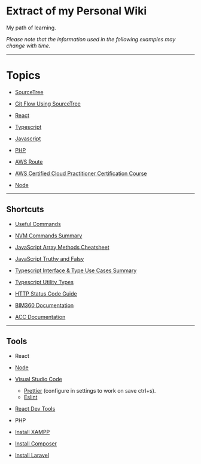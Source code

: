 # Extract of my Personal Wiki

My path of learning.

_Please note that the information used in the following examples may change with time._

---

# Topics

- [SourceTree](docs/Sourcetree.md)

- [Git Flow Using SourceTree](docs/Gitflow.md)

- [React](docs/React.md)

- [Typescript](docs/Typescript.md)

- [Javascript](docs/Javascript.md)

- [PHP](docs/Php.md)

- [AWS Route](https://d1.awsstatic.com/training-and-certification/docs/AWS_certification_paths.pdf)

- [AWS Certified Cloud Practitioner Certification Course](docs/Awscloudpracticioner.md)

- [Node](docs/Node.md)

---

## Shortcuts

- [Useful Commands](docs/Php.md#useful-commands)

- [NVM Commands Summary](docs/Node.md#common-nvm-commands-summary)

- [JavaScript Array Methods Cheatsheet](docs/Javascript.md#javascript-array-methods)

- [JavaScript Truthy and Falsy](docs/Javascript.md#truthy-and-falsys)

- [Typescript Interface & Type Use Cases Summary](docs/Typescript.md#use-cases-summary)

- [Typescript Utility Types](docs/Typescript.md#utility-types)

- [HTTP Status Code Guide](docs/Http_status_code_guide.md)

- [BIM360 Documentation](https://aps.autodesk.com/en/docs/bim360/v1/overview/introduction/)

- [ACC Documentation](https://aps.autodesk.com/en/docs/acc/v1/overview/introduction/)

---

## Tools

- React

- [Node](https://nodejs.org/)
- [Visual Studio Code](https://code.visualstudio.com/)
  - [Prettier](https://marketplace.visualstudio.com/items?itemName=esbenp.prettier-vscode) (configure in settings to work on save ctrl+s).
  - [Eslint](https://marketplace.visualstudio.com/items?itemName=dbaeumer.vscode-eslint)
- [React Dev Tools](https://react.dev/learn/react-developer-tools)

- PHP

- [Install XAMPP](docs/Php.md#install-xampp)
- [Install Composer](docs/Php.md#install-composer)
- [Install Laravel](docs/Php.md#install-laravel)
